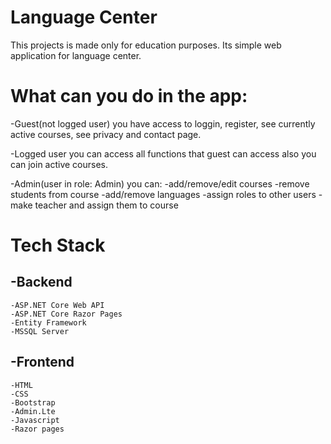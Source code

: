 # Language Center

This projects is made only for education purposes. Its simple web application for language center.

# What can you do in the app:
 -Guest(not logged user) you have access to loggin, register, see currently active courses, see privacy and contact page.
 
 -Logged user you can access all functions that guest can access also you can join active courses.
 
 -Admin(user in role: Admin) you can:
    -add/remove/edit courses
    -remove students from course
    -add/remove languages
    -assign roles to other users
    -make teacher and assign them to course
    
# Tech Stack

 ## -Backend<br/>
    -ASP.NET Core Web API
    -ASP.NET Core Razor Pages
    -Entity Framework
    -MSSQL Server
    
 ## -Frontend<br/>
    -HTML
    -CSS
    -Bootstrap
    -Admin.Lte
    -Javascript
    -Razor pages

